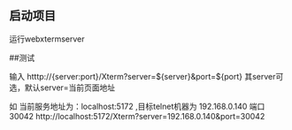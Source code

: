## 启动项目
运行webxtermserver

##测试

输入 htttp://{server:port}/Xterm?server=${server}&port=${port} 其server可选，默认server=当前页面地址

如 当前服务地址为：localhost:5172 ,目标telnet机器为 192.168.0.140 端口 30042
http://localhost:5172/Xterm?server=192.168.0.140&port=30042
